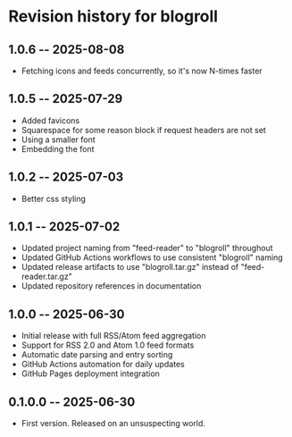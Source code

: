 # Revision history for blogroll

## 1.0.6 -- 2025-08-08

* Fetching icons and feeds concurrently, so it's now N-times faster

## 1.0.5 -- 2025-07-29

* Added favicons
* Squarespace for some reason block if request headers are not set
* Using a smaller font
* Embedding the font

## 1.0.2 -- 2025-07-03

* Better css styling

## 1.0.1 -- 2025-07-02

* Updated project naming from "feed-reader" to "blogroll" throughout
* Updated GitHub Actions workflows to use consistent "blogroll" naming
* Updated release artifacts to use "blogroll.tar.gz" instead of "feed-reader.tar.gz"
* Updated repository references in documentation

## 1.0.0 -- 2025-06-30

* Initial release with full RSS/Atom feed aggregation
* Support for RSS 2.0 and Atom 1.0 feed formats
* Automatic date parsing and entry sorting
* GitHub Actions automation for daily updates
* GitHub Pages deployment integration

## 0.1.0.0 -- 2025-06-30

* First version. Released on an unsuspecting world.
